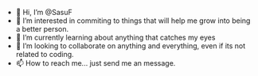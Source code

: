 - 👋 Hi, I’m @SasuF
- 👀 I’m interested in commiting to things that will help me grow into being a better person.
- 🌱 I’m currently learning about anything that catches my eyes
- 💞️ I’m looking to collaborate on anything and everything, even if its not related to coding.
- 📫 How to reach me... just send me an message.

<!---
SasuF/SasuF is a ✨ special ✨ repository because its `README.md` (this file) appears on your GitHub profile.
You can click the Preview link to take a look at your changes.
--->

